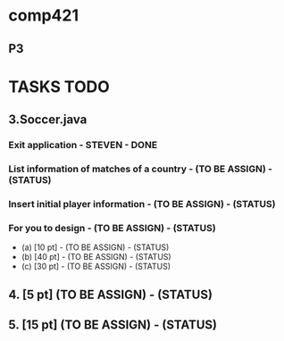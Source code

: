 # comp421

## P3

# TASKS TODO

## 3.Soccer.java

### Exit application - STEVEN - DONE

### List information of matches of a country - (TO BE ASSIGN) - (STATUS)

### Insert initial player information - (TO BE ASSIGN) - (STATUS)

### For you to design - (TO BE ASSIGN) - (STATUS)

* (a) [10 pt] - (TO BE ASSIGN) - (STATUS)
* (b) [40 pt] - (TO BE ASSIGN) - (STATUS)
* (c) [30 pt] - (TO BE ASSIGN) - (STATUS)

## 4. [5 pt] (TO BE ASSIGN) - (STATUS)

## 5. [15 pt] (TO BE ASSIGN) - (STATUS)